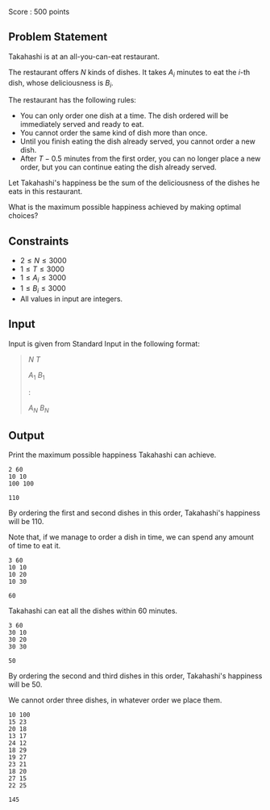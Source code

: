 Score : $500$ points

## Problem Statement

Takahashi is at an all-you-can-eat restaurant.

The restaurant offers $N$ kinds of dishes. It takes $A_i$ minutes to eat the $i$-th dish, whose deliciousness is $B_i$.

The restaurant has the following rules:

- You can only order one dish at a time. The dish ordered will be immediately served and ready to eat.
- You cannot order the same kind of dish more than once.
- Until you finish eating the dish already served, you cannot order a new dish.
- After $T-0.5$ minutes from the first order, you can no longer place a new order, but you can continue eating the dish already served.

Let Takahashi's happiness be the sum of the deliciousness of the dishes he eats in this restaurant.

What is the maximum possible happiness achieved by making optimal choices?

## Constraints

- $2 \leq N \leq 3000$
- $1 \leq T \leq 3000$
- $1 \leq A_i \leq 3000$
- $1 \leq B_i \leq 3000$
- All values in input are integers.

## Input

Input is given from Standard Input in the following format:

> $N$ $T$
> 
> $A_1$ $B_1$
> 
> $:$
> 
> $A_N$ $B_N$

## Output

Print the maximum possible happiness Takahashi can achieve.

```input1
2 60
10 10
100 100
```

```output1
110
```

By ordering the first and second dishes in this order, Takahashi's happiness will be $110$.

Note that, if we manage to order a dish in time, we can spend any amount of time to eat it.

```input2
3 60
10 10
10 20
10 30
```

```output2
60
```

Takahashi can eat all the dishes within $60$ minutes.

```input3
3 60
30 10
30 20
30 30
```

```output3
50
```

By ordering the second and third dishes in this order, Takahashi's happiness will be $50$.

We cannot order three dishes, in whatever order we place them.

```input4
10 100
15 23
20 18
13 17
24 12
18 29
19 27
23 21
18 20
27 15
22 25
```

```output4
145
```